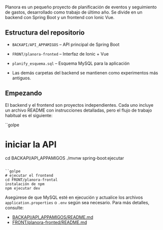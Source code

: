 Planora es un pequeño proyecto de planificación de eventos y seguimiento de gastos, desarrollado como trabajo de último año. Se divide en un backend con Spring Boot y un frontend con Ionic Vue.

## Estructura del repositorio

- `BACKAPI/API_APPAMIGOS` – API principal de Spring Boot
 
- `FRONT/planora-fronted` – Interfaz de Ionic + Vue
 
- `planify_esquema.sql` – Esquema MySQL para la aplicación
 
- Las demás carpetas del backend se mantienen como experimentos más antiguos.

## Empezando

El backend y el frontend son proyectos independientes. Cada uno incluye un archivo README con instrucciones detalladas, pero el flujo de trabajo habitual es el siguiente:

``golpe
# iniciar la API
cd BACKAPI/API_APPAMIGOS
./mvnw spring-boot:ejecutar
```

``golpe
# ejecutar el frontend
cd FRONT/planora-frontal
instalación de npm
npm ejecutar dev
```

Asegúrese de que MySQL esté en ejecución y actualice los archivos `application.properties` o `.env` según sea necesario. Para más detalles, consulte:

- [ BACKAPI/API_APPAMIGOS/README.md ]( BACKAPI/API_APPAMIGOS/README.md )
- [ FRONT/planora-fronted/README.md ]( FRONT/planora-fronted/README.md )
